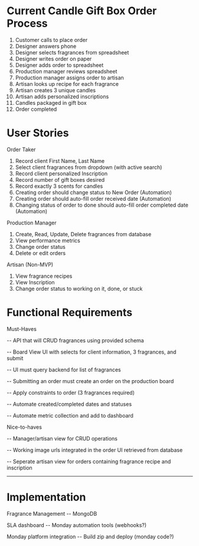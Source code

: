 Current Candle Gift Box Order Process
=====================================

1. Customer calls to place order
2. Designer answers phone
3. Designer selects fragrances from spreadsheet
4. Designer writes order on paper
5. Designer adds order to spreadsheet
6. Production manager reviews spreadsheet
7. Production manager assigns order to artisan
8. Artisan looks up recipe for each fragrance
9. Artisan creates 3 unique candles
10. Artisan adds personalized inscriptions
11. Candles packaged in gift box
12. Order completed


User Stories
============

Order Taker

1. Record client First Name, Last Name
2. Select client fragrances from dropdown (with active search)
3. Record client personalized Inscription
4. Record number of gift boxes desired
5. Record exactly 3 scents for candles
6. Creating order should change status to New Order (Automation)
7. Creating order should auto-fill order received date (Automation)
8. Changing status of order to done should auto-fill order completed date (Automation)

Production Manager

1. Create, Read, Update, Delete fragrances from database
2. View performance metrics
3. Change order status
4. Delete or edit orders


Artisan (Non-MVP)

1. View fragrance recipes 
2. View Inscription
3. Change order status to working on it, done, or stuck

Functional Requirements
=========================

Must-Haves

-- API that will CRUD fragrances using provided schema

-- Board View UI with selects for client information, 3 fragrances, and submit

-- UI must query backend for list of fragrances

-- Submitting an order must create an order on the production board

-- Apply constraints to order (3 fragrances required)

-- Automate created/completed dates and statuses

-- Automate metric collection and add to dashboard

Nice-to-haves

-- Manager/artisan view for CRUD operations

-- Working image urls integrated in the order UI retrieved from database

-- Seperate artisan view for orders containing fragrance recipe and inscription

------------------

Implementation
=======
Fragrance Management -- MongoDB

SLA dashboard -- Monday automation tools (webhooks?)

Monday platform integration -- Build zip and deploy (monday code?)

